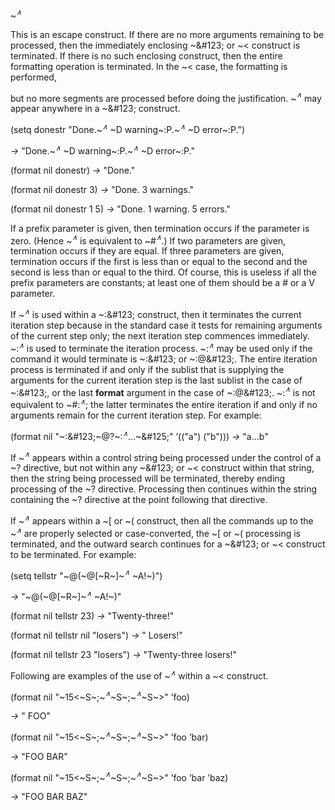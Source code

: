  



~<i><sup>∧</sup></i> 



This is an escape construct. If there are no more arguments remaining to be processed, then the immediately enclosing ~\&#123; or ~< construct is terminated. If there is no such enclosing construct, then the entire formatting operation is terminated. In the ~< case, the formatting is performed, 



but no more segments are processed before doing the justification. ~<i><sup>∧</sup></i> may appear anywhere in a ~\&#123; construct. 



(setq donestr "Done.~<i><sup>∧</sup></i> ~D warning~:P.~<i><sup>∧</sup></i> ~D error~:P.") 



<i>→</i> "Done.~<i><sup>∧</sup></i> ~D warning~:P.~<i><sup>∧</sup></i> ~D error~:P." 



(format nil donestr) *→* "Done." 



(format nil donestr 3) *→* "Done. 3 warnings." 



(format nil donestr 1 5) *→* "Done. 1 warning. 5 errors." 



If a prefix parameter is given, then termination occurs if the parameter is zero. (Hence ~<i><sup>∧</sup></i> is equivalent to ~#<i><sup>∧</sup></i>.) If two parameters are given, termination occurs if they are equal. If three parameters are given, termination occurs if the first is less than or equal to the second and the second is less than or equal to the third. Of course, this is useless if all the prefix parameters are constants; at least one of them should be a # or a V parameter. 



If ~<i><sup>∧</sup></i> is used within a ~:\&#123; construct, then it terminates the current iteration step because in the standard case it tests for remaining arguments of the current step only; the next iteration step commences immediately. ~:<i><sup>∧</sup></i> is used to terminate the iteration process. ~:<i><sup>∧</sup></i> may be used only if the command it would terminate is ~:\&#123; or ~:@\&#123;. The entire iteration process is terminated if and only if the sublist that is supplying the arguments for the current iteration step is the last sublist in the case of ~:\&#123;, or the last <b>format</b> argument in the case of ~:@\&#123;. ~:<i><sup>∧</sup></i> is not equivalent to ~#:<i><sup>∧</sup></i>; the latter terminates the entire iteration if and only if no arguments remain for the current iteration step. For example: 



(format nil "~:\&#123;~@?~:<i><sup>∧</sup></i>...~\&#125;" ’(("a") ("b"))) <i>→</i> "a...b" 



If ~<i><sup>∧</sup></i> appears within a control string being processed under the control of a ~? directive, but not within any ~\&#123; or ~< construct within that string, then the string being processed will be terminated, thereby ending processing of the ~? directive. Processing then continues within the string containing the ~? directive at the point following that directive. 







 



 



If ~<i><sup>∧</sup></i> appears within a ~[ or ~( construct, then all the commands up to the ~<i><sup>∧</sup></i> are properly selected or case-converted, the ~[ or ~( processing is terminated, and the outward search continues for a ~\&#123; or ~< construct to be terminated. For example: 



(setq tellstr "~@(~@[~R~]~<i><sup>∧</sup></i> ~A!~)") 



<i>→</i> "~@(~@[~R~]~<i><sup>∧</sup></i> ~A!~)" 



(format nil tellstr 23) *→* "Twenty-three!" 



(format nil tellstr nil "losers") *→* " Losers!" 



(format nil tellstr 23 "losers") *→* "Twenty-three losers!" 



Following are examples of the use of ~<i><sup>∧</sup></i> within a ~< construct. 



(format nil "~15<~S~;~<i><sup>∧</sup></i>~S~;~<i><sup>∧</sup></i>~S~>" ’foo) 



*→* " FOO" 



(format nil "~15<~S~;~<i><sup>∧</sup></i>~S~;~<i><sup>∧</sup></i>~S~>" ’foo ’bar) 



*→* "FOO BAR" 



(format nil "~15<~S~;~<i><sup>∧</sup></i>~S~;~<i><sup>∧</sup></i>~S~>" ’foo ’bar ’baz) 



*→* "FOO BAR BAZ" 




